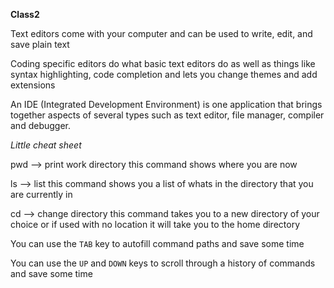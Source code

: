 **Class2**

Text editors come with your computer and can be used to write, edit, and save plain text

Coding specific editors do what basic text editors do as well as things like syntax highlighting, code completion and lets you change themes and add extensions

An IDE (Integrated Development Environment) is one application that brings together aspects of several types such as text editor, file manager, compiler and debugger.




*Little cheat sheet*

pwd --> print work directory
this command shows where you are now

ls --> list
this command shows you a list of whats in the directory that you are currently in

cd --> change directory
this command takes you to a new directory of your choice or if used with no location it will take you to the home directory

You can use the `TAB` key to autofill command paths and save some time

You can use the `UP` and `DOWN` keys to scroll through a history of commands and save some time
